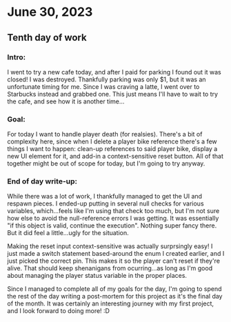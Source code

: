# June 30, 2023

## Tenth day of work

### Intro:

I went to try a new cafe today, and after I paid for parking I found out it was closed! I was destroyed. Thankfully parking was only $1, but it was an unfortunate timing for me. Since I was craving a latte, I went over to Starbucks instead and grabbed one. This just means I'll have to wait to try the cafe, and see how it is another time...

### Goal:

For today I want to handle player death (for realsies). There's a bit of complexity here, since when I delete a player bike reference there's a few things I want to happen: clean-up references to said player bike, display a new UI element for it, and add-in a context-sensitive reset button. All of that together might be out of scope for today, but I'm going to try anyway.

### End of day write-up:

While there was a lot of work, I thankfully managed to get the UI and respawn pieces. I ended-up putting in several null checks for various variables, which...feels like I'm using that check too much, but I'm not sure how else to avoid the null-reference errors I was getting. It was essentially "if this object is valid, continue the execution". Nothing super fancy there. But it did feel a little...ugly for the situation.

Making the reset input context-sensitive was actually surprsingly easy! I just made a switch statement based-around the enum I created earlier, and I just picked the correct pin. This makes it so the player can't reset if they're alive. That should keep shenanigans from ocurring...as long as I'm good about managing the player status variable in the proper places.

Since I managed to complete all of my goals for the day, I'm going to spend the rest of the day writing a post-mortem for this project as it's the final day of the month. It was certainly an interesting journey with my first project, and I look forward to doing more! :D